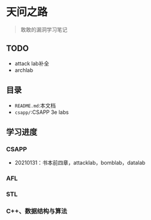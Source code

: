 # 天问之路

> 敢敢的漏洞学习笔记

## TODO

- attack lab补全
- archlab

## 目录

- `README.md`:本文档
- `csapp/`:CSAPP 3e labs

## 学习进度

### CSAPP

- 20210131：书本前四章，attacklab，bomblab，datalab

### AFL

### STL

### C++、数据结构与算法
